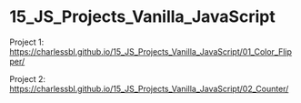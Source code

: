 # 15_JS_Projects_Vanilla_JavaScript


Project 1: https://charlessbl.github.io/15_JS_Projects_Vanilla_JavaScript/01_Color_Flipper/

Project 2: https://charlessbl.github.io/15_JS_Projects_Vanilla_JavaScript/02_Counter/
